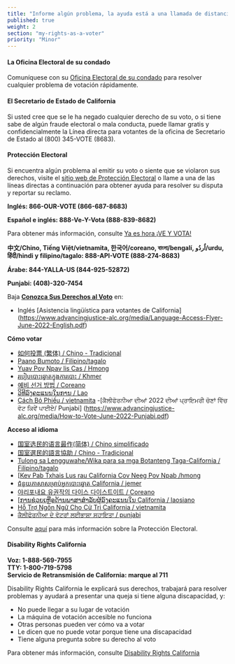 ```yaml
---
title: "Informe algún problema, la ayuda está a una llamada de distancia"
published: true
weight: 2
section: "my-rights-as-a-voter"
priority: "Minor"
---
```


#### La Oficina Electoral de su condado
Comuníquese con su [Oficina Electoral de su condado](#section-election-office-contact) para resolver cualquier problema de votación rápidamente.

#### El Secretario de Estado de California
Si usted  cree que se le ha negado cualquier derecho de su voto, o si tiene sabe de algún fraude electoral o mala conducta, puede llamar gratis y confidencialmente la Línea directa para votantes de la oficina de Secretario de Estado al (800) 345-VOTE (8683).

#### Protección Electoral
Si encuentra algún problema al emitir su voto o siente que se violaron sus derechos, visite el [sitio web de Protección Electoral](https://www.866ourvote.org/) o llame a una de las líneas directas a continuación para obtener ayuda para resolver su disputa y reportar su reclamo.

**Inglés: 866-OUR-VOTE (866-687-8683)**  

**Español e inglés: 888-Ve-Y-Vota (888-839-8682)**  

Para obtener más información, consulte [Ya es hora ¡VE Y VOTA!](https://naleo.org/vote/)  

**中文/Chino, Tiếng Việt/vietnamita, 한국어/coreano, বাংলা/bengalí, اُردُو/urdu,  हिंदी/hindi y filipino/tagalo: 888-API-VOTE (888-274-8683)**  

**Árabe: 844-YALLA-US (844-925-52872)**

**Punjabi: (408)-320-7454**

Baja **[Conozca Sus Derechos al Voto](https://www.advancingjustice-alc.org/news-resources/guides-reports/know-your-voting-rights)** en: 
- Inglés [Asistencia lingüística para votantes de California] (https://www.advancingjustice-alc.org/media/Language-Access-Flyer-June-2022-English.pdf)

**Cómo votar**
- [如何投票 (繁体) / Chino - Tradicional](https://www.advancingjustice-alc.org/media/How-to-Vote-June-2022-Chinese-Traditional.pdf)
- [Paano Bumoto / Filipino/tagalo](https://www.advancingjustice-alc.org/media/How-to-Vote-June-2022-FilipinoTagalog.pdf)
- [Yuav Pov Npav lis Cas / Hmong](https://www.advancingjustice-alc.org/media/How-to-Vote-June-2022-Hmong.pdf)
- [របៀបបោះឆ្នោតក្នុងការបោះ / Khmer](https://www.advancingjustice-alc.org/media/How-to-Vote-June-2022-Khmer.pdf)
- [예비 선거 방법 / Coreano](https://www.advancingjustice-alc.org/media/How-to-Vote-June-2022-Korean.pdf)
- [ວິທີລົງຄະແນນໃນການ / Lao](https://www.advancingjustice-alc.org/media/How-to-Vote-June-2022-Lao.pdf)
- [Cách Bỏ Phiếu / vietnamita](https://www.advancingjustice-alc.org/media/How-to-Vote-June-2022-Vietnamese.pdf)
-[ਕੈਲੀਫੋਰਨੀਆ ਦੀਆਂ 2022 ਦੀਆਂ ਪ੍ਰਾਇਮਰੀ ਚੋਣਾਂ ਵਿੱਚ ਵੋਟ ਕਿਵੇਂ ਪਾਈਏ/ Punjabi] (https://www.advancingjustice-alc.org/media/How-to-Vote-June-2022-Punjabi.pdf)

**Acceso al idioma**
- [国室选民的语言最作(简体) / Chino simplificado](https://www.advancingjustice-alc.org/media/Language-Access-June-2022-Chinese-Simplified.pdf)
- [国室選民的語言協助 / Chino - Tradicional](https://www.advancingjustice-alc.org/media/Language-Access-June-2022-Chinese-Traditional.pdf)
- [Tulong sa Lengguwahe/Wika para sa mga Botanteng Taga-California / Filipino/tagalo](https://www.advancingjustice-alc.org/media/Language-Access-June-2022-FilipinoTagalog.pdf)
- [[Kev Pab Txhais Lus rau California Cov Neeg Pov Npab /hmong](https://www.advancingjustice-alc.org/media/Language-Access-June-2022-Hmong.pdf)
- [ជំនួយភាសាសម្រាប់អ្នកបោះឆ្នោត California / jemer](https://www.advancingjustice-alc.org/media/Language-Access-June-2022-Khmer.pdf)
- [야리포내요 유권작의 다이스 다이스트이트 / Coreano](https://www.advancingjustice-alc.org/media/Language-Access-June-2022-Korean.pdf)
- [[ການຊ່ວຍເຫຼືອດ້ານພາສາສຳລັບຜູ້ລົງຄະແນນໃນ  California / laosiano](https://www.advancingjustice-alc.org/media/Language-Access-June-2022-Lao.pdf)
- [Hỗ Trợ Ngôn Ngữ Cho Cử Tri California / vietnamita](https://www.advancingjustice-alc.org/media/Language-Access-June-2022-Vietnamese.pdf)
- [ਕੈਲੀਫੋਰਨੀਆ ਦੇ ਵੋਟਰਾਂ ਲਈਭਾਸ਼ਾ ਸਹਾਇਤਾ / punjabi](https://www.advancingjustice-alc.org/media/Language-Access-June-2022-Punjabi.pdf)

Consulte [aquí](http://www.866ourvote.org/) para más información sobre la Protección Electoral. 

#### Disability Rights California

**Voz: 1-888-569-7955  
TTY: 1-800-719-5798  
Servicio de Retransmisión de California: marque al 711**    

Disability Rights California le explicará sus derechos, trabajará para resolver problemas y ayudará a presentar una queja si tiene alguna discapacidad, y:  
- No puede llegar a su lugar de votación  
- La máquina de votación accesible no funciona  
- Otras personas pueden ver cómo va a votar  
- Le dicen que no puede votar porque tiene una discapacidad  
- Tiene alguna pregunta sobre su derecho al voto  

Para obtener más información, consulte [Disability Rights California](https://www.disabilityrightsca.org/publications/voters-with-disabilities)
